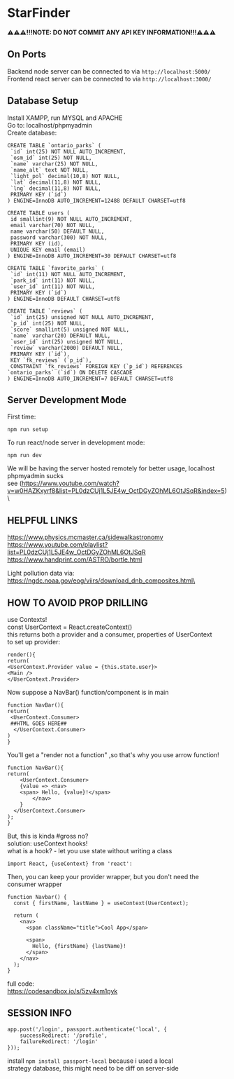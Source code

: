 # StarFinder
**⚠️⚠️⚠️!!!NOTE: DO NOT COMMIT ANY API KEY INFORMATION!!!⚠️⚠️⚠️**

## On Ports
Backend node server can be connected to via `http://localhost:5000/`\
Frontend react server can be connected to via `http://localhost:3000/`

## Database Setup

Install XAMPP, run MYSQL and APACHE\
Go to: localhost/phpmyadmin\
Create database:
```
CREATE TABLE `ontario_parks` (
 `id` int(25) NOT NULL AUTO_INCREMENT,
 `osm_id` int(25) NOT NULL,
 `name` varchar(25) NOT NULL,
 `name_alt` text NOT NULL,
 `light_pol` decimal(10,8) NOT NULL,
 `lat` decimal(11,8) NOT NULL,
 `lng` decimal(11,8) NOT NULL,
 PRIMARY KEY (`id`)
) ENGINE=InnoDB AUTO_INCREMENT=12488 DEFAULT CHARSET=utf8
```
```
CREATE TABLE users (
 id smallint(9) NOT NULL AUTO_INCREMENT,
 email varchar(70) NOT NULL,
 name varchar(50) DEFAULT NULL,
 password varchar(300) NOT NULL,
 PRIMARY KEY (id),
 UNIQUE KEY email (email)
) ENGINE=InnoDB AUTO_INCREMENT=30 DEFAULT CHARSET=utf8
```
```
CREATE TABLE `favorite_parks` (
 `id` int(11) NOT NULL AUTO_INCREMENT,
 `park_id` int(11) NOT NULL,
 `user_id` int(11) NOT NULL,
 PRIMARY KEY (`id`)
) ENGINE=InnoDB DEFAULT CHARSET=utf8
```
```
CREATE TABLE `reviews` (
 `id` int(25) unsigned NOT NULL AUTO_INCREMENT,
 `p_id` int(25) NOT NULL,
 `score` smallint(5) unsigned NOT NULL,
 `name` varchar(20) DEFAULT NULL,
 `user_id` int(25) unsigned NOT NULL,
 `review` varchar(2000) DEFAULT NULL,
 PRIMARY KEY (`id`),
 KEY `fk_reviews` (`p_id`),
 CONSTRAINT `fk_reviews` FOREIGN KEY (`p_id`) REFERENCES `ontario_parks` (`id`) ON DELETE CASCADE
) ENGINE=InnoDB AUTO_INCREMENT=7 DEFAULT CHARSET=utf8
```

## Server Development Mode

First time:
```
npm run setup
```

To run react/node server in development mode:
```
npm run dev
```

We will be having the server hosted remotely for better usage, localhost phpmyadmin sucks\
see (https://www.youtube.com/watch?v=w0HAZKxyrf8&list=PL0dzCUj1L5JE4w_OctDGyZOhML6OtJSqR&index=5)\



## HELPFUL LINKS
https://www.physics.mcmaster.ca/sidewalkastronomy \
https://www.youtube.com/playlist?list=PL0dzCUj1L5JE4w_OctDGyZOhML6OtJSqR \
https://www.handprint.com/ASTRO/bortle.html

Light pollution data via: https://ngdc.noaa.gov/eog/viirs/download_dnb_composites.html\

## HOW TO AVOID PROP DRILLING
use Contexts!\
const UserContext = React.createContext()\
this returns both a provider and a consumer, properties of UserContext\
to set up provider:
```
render(){
return(
<UserContext.Provider value = {this.state.user}>
<Main />
</UserContext.Provider>
```
Now suppose a NavBar() function/component is in main
```
function NavBar(){
return(
 <UserContext.Consumer>
 ##HTML GOES HERE##
  </UserContext.Consumer>
)
}
```
You'll get a "render not a function" ,so that's why you use arrow function!

```
function NavBar(){
return(
	<UserContext.Consumer>
	{value => <nav>
	<span> Hello, {value}!</span>
		</nav>
	}
  </UserContext.Consumer>
);
}
```
But, this is kinda #gross no?\
solution: useContext hooks!\
what is a hook? - let you use state without writing a class

```
import React, {useContext} from 'react':
```

Then, you can keep your provider wrapper, but you don't need the consumer wrapper
```
function Navbar() {
  const { firstName, lastName } = useContext(UserContext);

  return (
    <nav>
      <span className="title">Cool App</span>

      <span>
        Hello, {firstName} {lastName}!
      </span>
    </nav>
  );
}
```

full code:\
https://codesandbox.io/s/5zv4xm1pyk


## SESSION INFO
```
app.post('/login', passport.authenticate('local', {
    successRedirect: '/profile',
    failureRedirect: '/login'
}));
```
install `npm install passport-local` because i used a local\
strategy database, this might need to be diff on server-side

